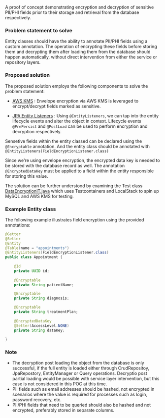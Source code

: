 A proof of concept demonstrating encryption and decryption of sensitive PII/PHI fields prior to their storage and retrieval from the database respectively.

### Problem statement to solve
Entity classes should have the ability to annotate PII/PHI fields using a custom annotation. The operation of encrypting these fields before storing them and decrypting them after loading them from the database should happen automatically, without direct intervention from either the service or repository layers.

### Proposed solution
The proposed solution employs the following components to solve the problem statement: 

* [AWS KMS](https://docs.aws.amazon.com/kms/latest/developerguide/concepts.html#enveloping) : Envelope encryption via AWS KMS is leveraged to encrypt/decrypt fields marked as sensitive.

* [JPA Entity Listeners](https://docs.jboss.org/hibernate/stable/entitymanager/reference/en/html/listeners.html) : Using `@EntityListeners`, we can tap into the entity lifecycle events and alter the object in context. Lifecycle events `@PrePersist` and `@PostLoad` can be used to perform encryption and decryption respectively.

Sensetive fields within the entity classed can be declared using the `@Encryptable` annotation. And the entity class should be annotated with `@EntityListeners(FieldEncryptionListener.class)`

Since we're using envelope encryption, the encrypted data key is needed to be stored with the database record as well. The annotation `@EncryptedDataKey` must be applied to a field within the entity responsible for storing this value.

The solution can be further understood by examining the Test class [DataEncryptionIT.java](https://github.com/hardikSinghBehl/aws-playground/blob/main/article-samples/pii-encryptor-jpa/src/test/java/com/behl/encryptor/DataEncryptionIT.java) which uses Testcontainers and LocalStack to spin up MySQL and AWS KMS for testing.

### Example Entity class
The following example illustrates field encryption using the provided annotations:
```java
@Getter
@Setter
@Entity
@Table(name = "appointments")
@EntityListeners(FieldEncryptionListener.class)
public class Appointment {
	
	@Id
	private UUID id;
	
	@Encryptable
	private String patientName;

	@Encryptable
	private String diagnosis;

	@Encryptable
	private String treatmentPlan;
	
	@EncryptedDataKey
	@Setter(AccessLevel.NONE)
	private String dataKey;
	
}
```

### Note
* The decryption post loading the object from the database is only successful, if the full entity is loaded either through CrudRepositoy, JpaRepostory, EntityManager or Query operations. Decryptio post partial loading would be possible with service layer intervention, but this case is not considered in this POC at this time.
* PII fields such as email addresses should be hashed, not encrypted in scenarios where the value is required for processes such as login, password recovery, etc.
* PII/PHI fields that need to be queried should also be hashed and not encrypted, preferably stored in separate columns.
